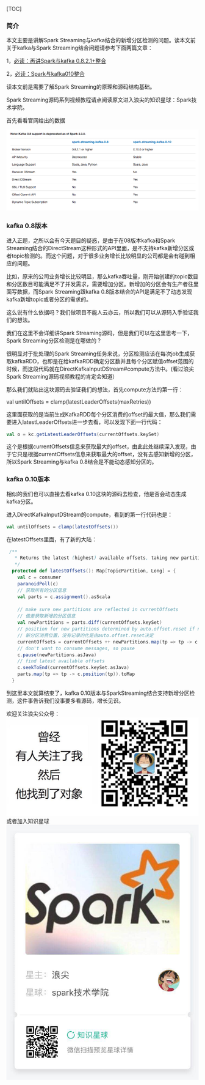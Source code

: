 [TOC]
### 简介
本文主要是讲解Spark Streaming与kafka结合的新增分区检测的问题。读本文前关于kafka与Spark Streaming结合问题请参考下面两篇文章：

1，[必读：再讲Spark与kafka 0.8.2.1+整合](https://mp.weixin.qq.com/s/FYw7dtQLLukAmkLqmQ0-Vg)

2，[必读：Spark与kafka010整合](https://mp.weixin.qq.com/s/AMxi1R2A-2wSEz8tsNc_vg)

读本文前是需要了解Spark Streaming的原理和源码结构基础。

Spark Streaming源码系列视频教程请点阅读原文进入浪尖的知识星球：Spark技术学院。

首先看看官网给出的数据

![image](./Spark.jpg)

### kafka 0.8版本

进入正题，之所以会有今天题目的疑惑，是由于在08版本kafka和Spark Streaming结合的DirectStream这种形式的API里面，是不支持kafka新增分区或者topic检测的。而这个问题，对于很多业务增长比较明显的公司都是会有碰到相应的问题。

比如，原来的公司业务增长比较明显，那么kafka吞吐量，刚开始创建的topic数目和分区数目可能满足不了并发需求，需要增加分区。新增加的分区会有生产者往里面写数据，而Spark Streaming跟kafka 0.8版本结合的API是满足不了动态发现kafka新增topic或者分区的需求的。

这么说有什么依据吗？我们做项目不能人云亦云，所以我们可以从源码入手验证我们的想法。

我们在这里不会详细讲Spark Streaming源码，但是我们可以在这里思考一下，Spark Streaming分区检测是在哪做的？

很明显对于批处理的Spark Streaming任务来说，分区检测应该在每次job生成获取kafkaRDD，也即是在给kafkaRDD确定分区数并且每个分区赋值offset范围的时候，而这段代码就在DirectKafkaInputDStream#compute方法中。(看过浪尖Spark Streaming源码视频教程的肯定会知道）

那么我们就贴出这块源码去验证我们的想法，首先compute方法的第一行：

val untilOffsets = clamp(latestLeaderOffsets(maxRetries))

这里面获取的是当前生成KafkaRDD每个分区消费的offset的最大值，那么我们需要进入latestLeaderOffsets进一步去看，可以发现下面一行代码：

```scala
val o = kc.getLatestLeaderOffsets(currentOffsets.keySet)
```


这个是根据currentOffsets信息来获取最大的offset，由此此处继续深入发现，由于它只是根据currentOffsets信息来获取最大的offset，没有去感知新增的分区，所以Spark Streaming与kafka 0.8结合是不能动态感知分区的。

### kafka 0.10版本

相似的我们也可以直接去看kafka 0.10这块的源码去检查，他是否会动态生成kafka分区。

进入DirectKafkaInputDStream的compute，看到的第一行代码也是：
```scala
val untilOffsets = clamp(latestOffsets())
```


在latestOffsets里面，有了新的大陆：

```scala
 /**
   * Returns the latest (highest) available offsets, taking new partitions into account.
   */
  protected def latestOffsets(): Map[TopicPartition, Long] = {
    val c = consumer
    paranoidPoll(c)
    // 获取所有的分区信息
    val parts = c.assignment().asScala

    // make sure new partitions are reflected in currentOffsets
    // 做差获取新增的分区信息
    val newPartitions = parts.diff(currentOffsets.keySet)
    // position for new partitions determined by auto.offset.reset if no commit
    // 新分区消费位置，没有记录的化是由auto.offset.reset决定
    currentOffsets = currentOffsets ++ newPartitions.map(tp => tp -> c.position(tp)).toMap
    // don't want to consume messages, so pause
    c.pause(newPartitions.asJava)
    // find latest available offsets
    c.seekToEnd(currentOffsets.keySet.asJava)
    parts.map(tp => tp -> c.position(tp)).toMap
  }
```

到这里本文就算结束了，kafka 0.10版本与SparkStreaming结合支持新增分区检测，这件事告诉我们没事要多看源码，增长见识。

欢迎关注浪尖公众号：
![image](../微信公众号.jpg)
或者加入知识星球
![image](../知识星球.jpg)